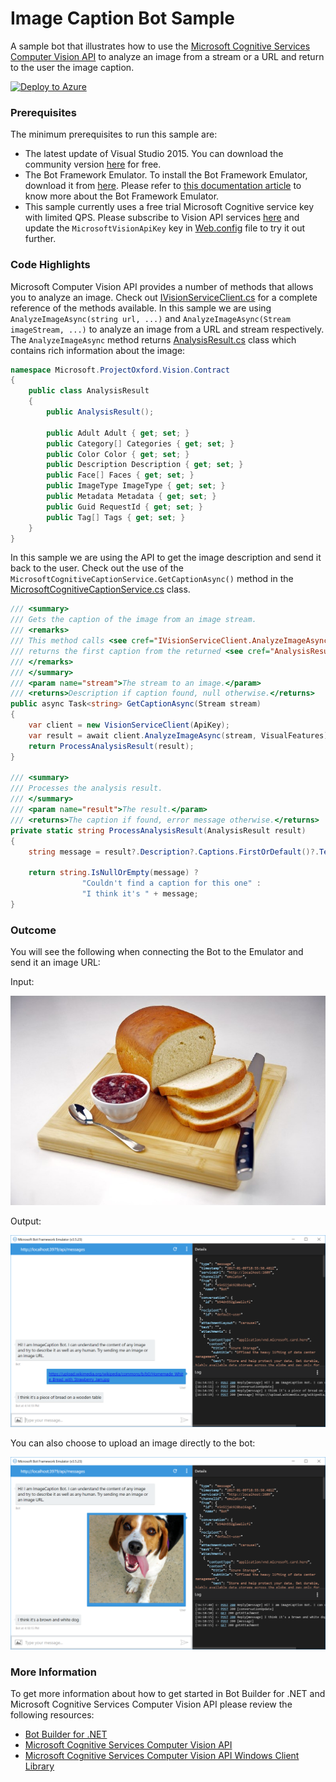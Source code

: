 ﻿# Image Caption Bot Sample

A sample bot that illustrates how to use the [Microsoft Cognitive Services Computer Vision API](https://www.microsoft.com/cognitive-services/en-us/computer-vision-api) to analyze an image from a stream or a URL and return to the user the image caption.

[![Deploy to Azure][Deploy Button]][Deploy CSharp/ImageCaption]

[Deploy Button]: https://azuredeploy.net/deploybutton.png
[Deploy CSharp/ImageCaption]: https://azuredeploy.net

### Prerequisites

The minimum prerequisites to run this sample are:
* The latest update of Visual Studio 2015. You can download the community version [here](http://www.visualstudio.com) for free.
* The Bot Framework Emulator. To install the Bot Framework Emulator, download it from [here](https://emulator.botframework.com/). Please refer to [this documentation article](https://github.com/microsoft/botframework-emulator/wiki/Getting-Started) to know more about the Bot Framework Emulator.
* This sample currently uses a free trial Microsoft Cognitive service key with limited QPS. Please subscribe to Vision API services [here](https://www.microsoft.com/cognitive-services/en-us/subscriptions) and update the `MicrosoftVisionApiKey` key in [Web.config](Web.config) file to try it out further.

### Code Highlights
Microsoft Computer Vision API provides a number of methods that allows you to analyze an image. Check out [IVisionServiceClient.cs](https://github.com/Microsoft/Cognitive-Vision-Windows/blob/master/ClientLibrary/IVisionServiceClient.cs) for a complete reference of the methods available. In this sample we are using `AnalyzeImageAsync(string url, ...)` and `AnalyzeImageAsync(Stream imageStream, ...)` to analyze an image from a URL and stream respectively. The `AnalyzeImageAsync` method returns [AnalysisResult.cs](https://github.com/Microsoft/Cognitive-Vision-Windows/blob/master/ClientLibrary/Contract/AnalysisResult.cs) class which contains rich information about the image:

```C#
namespace Microsoft.ProjectOxford.Vision.Contract
{
    public class AnalysisResult
    {
        public AnalysisResult();

        public Adult Adult { get; set; }
        public Category[] Categories { get; set; }
        public Color Color { get; set; }
        public Description Description { get; set; }
        public Face[] Faces { get; set; }
        public ImageType ImageType { get; set; }
        public Metadata Metadata { get; set; }
        public Guid RequestId { get; set; }
        public Tag[] Tags { get; set; }
    }
}
```

In this sample we are using the API to get the image description and send it back to the user. Check out the use of the `MicrosoftCognitiveCaptionService.GetCaptionAsync()` method in the [MicrosoftCognitiveCaptionService.cs](Services/MicrosoftCognitiveCaptionService.cs) class.

````C#
/// <summary>
/// Gets the caption of the image from an image stream.
/// <remarks>
/// This method calls <see cref="IVisionServiceClient.AnalyzeImageAsync(Stream, string[])"/> and
/// returns the first caption from the returned <see cref="AnalysisResult.Description"/>
/// </remarks>
/// </summary>
/// <param name="stream">The stream to an image.</param>
/// <returns>Description if caption found, null otherwise.</returns>
public async Task<string> GetCaptionAsync(Stream stream)
{
    var client = new VisionServiceClient(ApiKey);
    var result = await client.AnalyzeImageAsync(stream, VisualFeatures);
    return ProcessAnalysisResult(result);
}

/// <summary>
/// Processes the analysis result.
/// </summary>
/// <param name="result">The result.</param>
/// <returns>The caption if found, error message otherwise.</returns>
private static string ProcessAnalysisResult(AnalysisResult result)
{
    string message = result?.Description?.Captions.FirstOrDefault()?.Text;

    return string.IsNullOrEmpty(message) ?
                "Couldn't find a caption for this one" :
                "I think it's " + message;
}
````

### Outcome

You will see the following when connecting the Bot to the Emulator and send it an image URL:

Input:

![Sample Outcome](Images/bread-on-board.jpg)

Output:

![Sample Outcome](Images/outcome-emulator-url.png)

You can also choose to upload an image directly to the bot:

![Sample Outcome](Images/outcome-emulator-stream.png)

### More Information

To get more information about how to get started in Bot Builder for .NET and Microsoft Cognitive Services Computer Vision API please review the following resources:
* [Bot Builder for .NET](https://docs.botframework.com/en-us/csharp/builder/sdkreference/index.html)
* [Microsoft Cognitive Services Computer Vision API](https://www.microsoft.com/cognitive-services/en-us/computer-vision-api)
* [Microsoft Cognitive Services Computer Vision API Windows Client Library](https://github.com/Microsoft/Cognitive-vision-windows)
